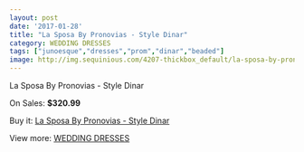 ```yaml
---
layout: post
date: '2017-01-28'
title: "La Sposa By Pronovias - Style Dinar"
category: WEDDING DRESSES
tags: ["junoesque","dresses","prom","dinar","beaded"]
image: http://img.sequinious.com/4207-thickbox_default/la-sposa-by-pronovias-style-dinar.jpg
---
```

La Sposa By Pronovias - Style Dinar

On Sales: **$320.99**
<a href="https://www.sequinious.com/wedding-dresses/1703-la-sposa-by-pronovias-style-dinar.html"><amp-img layout="responsive" width="600" height="600" src="//img.sequinious.com/4207-thickbox_default/la-sposa-by-pronovias-style-dinar.jpg" alt="La Sposa By Pronovias - Style Dinar 0" /></a>

Buy it: [La Sposa By Pronovias - Style Dinar](https://www.sequinious.com/wedding-dresses/1703-la-sposa-by-pronovias-style-dinar.html "La Sposa By Pronovias - Style Dinar")

View more: [WEDDING DRESSES](https://www.sequinious.com/2-wedding-dresses "WEDDING DRESSES")